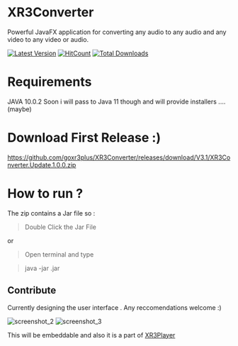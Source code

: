 # XR3Converter
Powerful JavaFX application for converting any audio to any audio and any video to any video or audio.

[![Latest Version](https://img.shields.io/github/release/goxr3plus/XR3Converter.svg?style=flat-square)](https://github.com/goxr3plus/XR3Converter/releases)
[![HitCount](http://hits.dwyl.io/goxr3plus/XR3Converter.svg)](http://hits.dwyl.io/goxr3plus/XR3Converter)
<a href="https://sourceforge.net/projects/XR3Converter/files/latest/download" rel="nofollow">
[![Total Downloads](https://img.shields.io/github/downloads/goxr3plus/XR3Converter/total.svg)](https://github.com/XR3Converter/XR3Converter/releases)

# Requirements 

JAVA 10.0.2 
Soon i will pass to Java 11 though and will provide installers .... (maybe)

# Download First Release :)

https://github.com/goxr3plus/XR3Converter/releases/download/V3.1/XR3Converter.Update.1.0.0.zip

# How to run ?

The zip contains a Jar file so :

> Double Click the Jar File 

or

> Open terminal and type 

> java -jar <jarNameBasedOnVersion>.jar
  


## Contribute
Currently designing the user interface . Any reccomendations welcome :)

![screenshot_2](https://user-images.githubusercontent.com/20374208/46262781-9f710b80-c50e-11e8-8d85-dbb2ac68634e.jpg)
![screenshot_3](https://user-images.githubusercontent.com/20374208/46262782-a009a200-c50e-11e8-9e96-4b6681b2a14e.jpg)



This will be embeddable and also it is a part of [XR3Player](https://github.com/goxr3plus/XR3Player)
